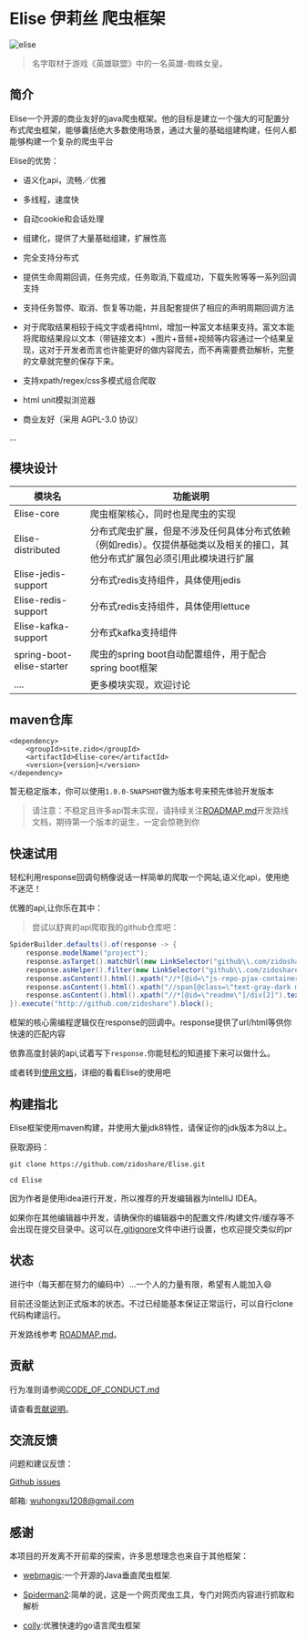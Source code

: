 # Elise 伊莉丝 爬虫框架

![elise](http://pj99lptli.bkt.clouddn.com/assets/logos/elise-logo.png)

> 名字取材于游戏《英雄联盟》中的一名英雄-蜘蛛女皇。

## 简介

Elise一个开源的商业友好的java爬虫框架。他的目标是建立一个强大的可配置分布式爬虫框架，能够囊括绝大多数使用场景，通过大量的基础组建构建，任何人都能够构建一个复杂的爬虫平台

Elise的优势：

* 语义化api，流畅／优雅

* 多线程，速度快

* 自动cookie和会话处理

* 组建化，提供了大量基础组建，扩展性高

* 完全支持分布式

* 提供生命周期回调，任务完成，任务取消,下载成功，下载失败等等一系列回调支持

* 支持任务暂停、取消、恢复等功能，并且配套提供了相应的声明周期回调方法

* 对于爬取结果相较于纯文字或者纯html，增加一种富文本结果支持。富文本能将爬取结果段以文本（带链接文本）+图片+音频+视频等内容通过一个结果呈现，这对于开发者而言也许能更好的做内容爬去，而不再需要费劲解析，完整的文章就完整的保存下来。

* 支持xpath/regex/css多模式组合爬取

* html unit模拟浏览器

* 商业友好（采用 AGPL-3.0 协议）

...

## 模块设计

| 模块名                    | 功能说明                                                                                                                      |
|---------------------------|-------------------------------------------------------------------------------------------------------------------------------|
| Elise-core                | 爬虫框架核心，同时也是爬虫的实现                                                                                              |
| Elise-distributed         | 分布式爬虫扩展，但是不涉及任何具体分布式依赖（例如redis）。仅提供基础类以及相关的接口，其他分布式扩展包必须引用此模块进行扩展 |
| Elise-jedis-support       | 分布式redis支持组件，具体使用jedis                                                                                            |
| Elise-redis-support       | 分布式redis支持组件，具体使用lettuce                                                                                          |
| Elise-kafka-support       | 分布式kafka支持组件                                                                                                           |
| spring-boot-elise-starter | 爬虫的spring boot自动配置组件，用于配合spring boot框架                                                                        |
| ....                      | 更多模块实现，欢迎讨论                                                                                                        |

## maven仓库

```
<dependency>
    <groupId>site.zido</groupId>
    <artifactId>Elise-core</artifactId>
    <version>{version}</version>
</dependency>
```

暂无稳定版本，你可以使用`1.0.0-SNAPSHOT`做为版本号来预先体验开发版本

> 请注意：不稳定且许多api暂未实现，请持续关注[ROADMAP.md](./ROADMAP.md)开发路线文档，期待第一个版本的诞生，一定会惊艳到你

## 快速试用

轻松利用response回调句柄像说话一样简单的爬取一个网站,语义化api，使用绝不迷茫！

优雅的api,让你乐在其中：

> 尝试以舒爽的api爬取我的github仓库吧：

```java
SpiderBuilder.defaults().of(response -> {
    response.modelName("project");
    response.asTarget().matchUrl(new LinkSelector("github\\.com/zidoshare/[^/]*$"));
    response.asHelper().filter(new LinkSelector("github\\.com/zidoshare/[^/]*$"));
    response.asContent().html().xpath("//*[@id=\"js-repo-pjax-container\"]/div[1]/div/h1/strong/a").text().save("title");
    response.asContent().html().xpath("//span[@class=\"text-gray-dark mr-2\"]").text().save("description");
    response.asContent().html().xpath("//*[@id=\"readme\"]/div[2]").text().save("readme");
}).execute("http://github.com/zidoshare").block();
```

框架的核心需编程逻辑仅在response的回调中。response提供了url/html等供你快速的匹配内容

依靠高度封装的api,试着写下`response.`你能轻松的知道接下来可以做什么。

或者转到[使用文档](./TUTORIAL.md)，详细的看看Elise的使用吧

## 构建指北

Elise框架使用maven构建，并使用大量jdk8特性，请保证你的jdk版本为8以上。

获取源码：

`git clone https://github.com/zidoshare/Elise.git`

`cd Elise`

因为作者是使用idea进行开发，所以推荐的开发编辑器为IntelliJ IDEA。

如果你在其他编辑器中开发，请确保你的编辑器中的配置文件/构建文件/缓存等不会出现在提交目录中。这可以在[.gitignore](https://git-scm.com/gitignore)文件中进行设置，也欢迎提交类似的pr

## 状态

进行中（每天都在努力的编码中）...一个人的力量有限，希望有人能加入:smile:

目前还没能达到正式版本的状态。不过已经能基本保证正常运行，可以自行clone代码构建运行。

开发路线参考 [ROADMAP.md](./ROADMAP.md)。

## 贡献

行为准则请参阅[CODE_OF_CONDUCT.md](./CODE_OF_CONDUCT.md)

请查看[贡献说明](./CONTRIBUTING.md)。

## 交流反馈

问题和建议反馈：

[Github issues](https://github.com/zidoshare/Elise/issues)

邮箱: [wuhongxu1208@gmail.com](mailto:wuhongxu1208@gmail.com)

## 感谢

本项目的开发离不开前辈的探索，许多思想理念也来自于其他框架：

* [webmagic](https://github.com/code4craft/webmagic):一个开源的Java垂直爬虫框架.

* [Spiderman2](https://gitee.com/l-weiwei/Spiderman2):简单的说，这是一个网页爬虫工具，专门对网页内容进行抓取和解析

* [colly](https://github.com/gocolly/colly):优雅快速的go语言爬虫框架
